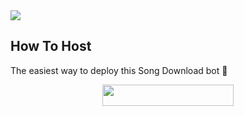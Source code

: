 
  <img src="https://telegra.ph/file/f1aeee6259e3b1331be64.jpg">
</p>



## How To Host

The easiest way to deploy this Song Download bot 🎸
<p align="center"><a href="https://heroku.com/deploy?template=https://github.com/Hasindu-Himasara/DT-Songbot"> <img src="https://img.shields.io/badge/Deploy%20To%20Heroku-blueviolet?style=for-the-badge&logo=heroku" width="210" height="34.45"/></a></p>

